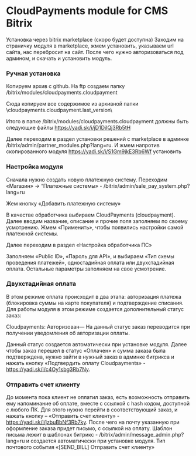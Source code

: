 # CloudPayments module for  CMS Bitrix
Установка через bitrix marketplace (скоро будет доступна)
Заходим на страничку модуля в marketplace, жмем установить, указываем url сайта, нас перебросит на сайт. После чего нужно авторизоваться под админом, и скачать и установить модуль.

### Ручная установка
Копируем архив с github. На ftp создаем папку /bitrix/modules/cloudpayments.cloudpayment

Сюда копируем все содержимое из архивной папки \cloudpayments.cloudpayment\.last_version\

Итого в папке /bitrix/modules/cloudpayments.cloudpayment должны быть следующие файлы https://yadi.sk/i/jD1DjIQj3Rb5tH

Далее переходим в раздел установки решений c marketplace в админке /bitrix/admin/partner_modules.php?lang=ru. И жмем напротив скопированного модуля https://yadi.sk/i/S1Gm9jkE3Rb6Wf установить



### Настройка модуля
Сначала нужно создать новую платежную систему. Переходим «Магазин» -> “Платежные системы» - /bitrix/admin/sale_pay_system.php?lang=ru

Жем кнопку «Добавить платежную систему»

В качестве обработчика выбираем CloudPayments (cloudpayment). Далее вводим название, описание и прочие поля заполняем по своему усмотрению. Жмем «Применить», чтобы появились настройки самой платежной системы.

Далее переходим в раздел «Настройка обработчика ПС»

Заполняем «Public ID», «Пароль для API», и выбираем «Тип схемы проведения платежей», одностадийная оплата или двухстадийная оплата. Остальные параметры заполняем на свое усмотрение.



### Двухстадийная оплата
В этом режиме оплата происходит в два этапа: авторизация платежа (блокировка суммы на карте покупателя) и подтверждение списания. Для работы модуля в этом режиме создается дополнительный статус заказ:

Cloudpayments: Авторизован— На данный статус заказ переводится при получении уведомления об авторизации оплаты.

Данный статус создается автоматически при установке модуля. Далее чтобы заказ перешел в статус «Оплачен» и сумма заказа была подтверждена, нужно зайти в нужный заказ в админке битрикса и нажать кнопку «Подтвердить оплату Cloudpayments» - https://yadi.sk/i/c4Oy1sbg3Rb7Ny.



### Отправить счет клиенту

До момента пока клиент не оплатил заказ, есть возможность отправить ему напоминание об оплате, вместе с ссылкой с hash кодом, доступной с любого ПК. Для этого нужно перейти в соответствующий заказ, и нажать кнопку – «Отправить счет клиенту» - https://yadi.sk/i/jzbuBbNf3Rb7ky. После чего на почту указанную при оформление заказа придет письмо, с ссылкой на оплату. Шаблон письма лежит в шаблонах битрикс - /bitrix/admin/message_admin.php?lang=ru и создается автоматически при установке модуля. Тип почтового события «[SEND_BILL] Отправить счет клиенту»
